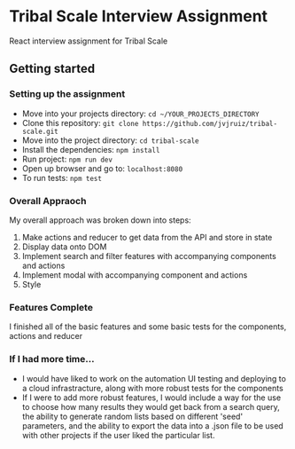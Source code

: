 # Tribal Scale Interview Assignment

React interview assignment for Tribal Scale

## Getting started

### Setting up the assignment

* Move into your projects directory: `cd ~/YOUR_PROJECTS_DIRECTORY`
* Clone this repository: `git clone https://github.com/jvjruiz/tribal-scale.git`
* Move into the project directory: `cd tribal-scale`
* Install the dependencies: `npm install`
* Run project: `npm run dev`
* Open up browser and go to: `localhost:8080`
* To run tests: `npm test`

### Overall Appraoch
My overall approach was broken down into steps:
1. Make actions and reducer to get data from the API and store in state
2. Display data onto DOM
3. Implement search and filter features with accompanying components and actions
4. Implement modal with accompanying component and actions
5. Style

### Features Complete
I finished all of the basic features and some basic tests for the components, actions and reducer

### If I had more time...
* I would have liked to work on the automation UI testing and deploying to a cloud infrastracture, along with more robust tests for the components
* If I were to add more robust features, I would include a way for the use to choose how many results they would get back from a search query, the ability to generate random lists based on different 'seed' parameters, and the ability to export the data into a .json file to be used with other projects if the user liked the particular list.


